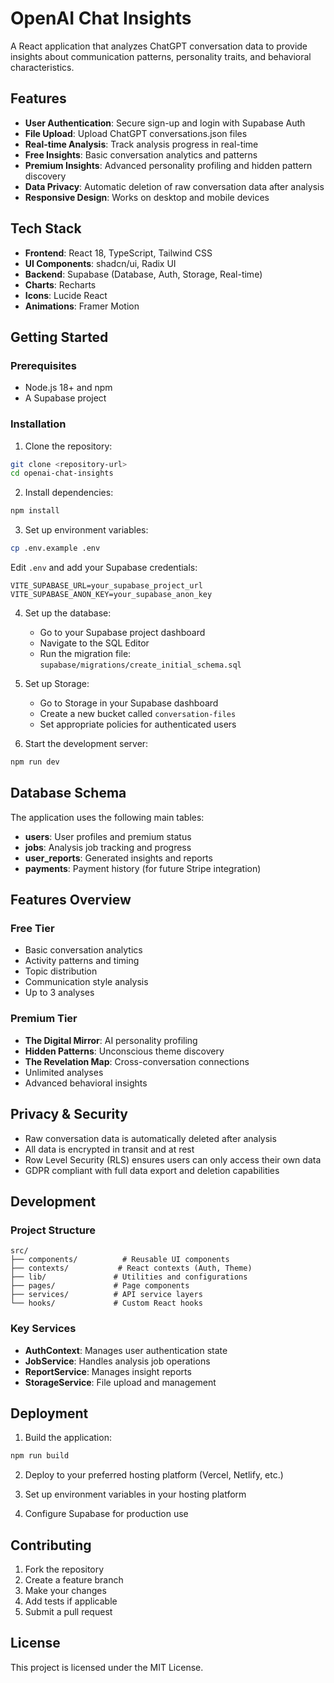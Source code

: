 # OpenAI Chat Insights

A React application that analyzes ChatGPT conversation data to provide insights about communication patterns, personality traits, and behavioral characteristics.

## Features

- **User Authentication**: Secure sign-up and login with Supabase Auth
- **File Upload**: Upload ChatGPT conversations.json files
- **Real-time Analysis**: Track analysis progress in real-time
- **Free Insights**: Basic conversation analytics and patterns
- **Premium Insights**: Advanced personality profiling and hidden pattern discovery
- **Data Privacy**: Automatic deletion of raw conversation data after analysis
- **Responsive Design**: Works on desktop and mobile devices

## Tech Stack

- **Frontend**: React 18, TypeScript, Tailwind CSS
- **UI Components**: shadcn/ui, Radix UI
- **Backend**: Supabase (Database, Auth, Storage, Real-time)
- **Charts**: Recharts
- **Icons**: Lucide React
- **Animations**: Framer Motion

## Getting Started

### Prerequisites

- Node.js 18+ and npm
- A Supabase project

### Installation

1. Clone the repository:
```bash
git clone <repository-url>
cd openai-chat-insights
```

2. Install dependencies:
```bash
npm install
```

3. Set up environment variables:
```bash
cp .env.example .env
```

Edit `.env` and add your Supabase credentials:
```
VITE_SUPABASE_URL=your_supabase_project_url
VITE_SUPABASE_ANON_KEY=your_supabase_anon_key
```

4. Set up the database:
   - Go to your Supabase project dashboard
   - Navigate to the SQL Editor
   - Run the migration file: `supabase/migrations/create_initial_schema.sql`

5. Set up Storage:
   - Go to Storage in your Supabase dashboard
   - Create a new bucket called `conversation-files`
   - Set appropriate policies for authenticated users

6. Start the development server:
```bash
npm run dev
```

## Database Schema

The application uses the following main tables:

- **users**: User profiles and premium status
- **jobs**: Analysis job tracking and progress
- **user_reports**: Generated insights and reports
- **payments**: Payment history (for future Stripe integration)

## Features Overview

### Free Tier
- Basic conversation analytics
- Activity patterns and timing
- Topic distribution
- Communication style analysis
- Up to 3 analyses

### Premium Tier
- **The Digital Mirror**: AI personality profiling
- **Hidden Patterns**: Unconscious theme discovery
- **The Revelation Map**: Cross-conversation connections
- Unlimited analyses
- Advanced behavioral insights

## Privacy & Security

- Raw conversation data is automatically deleted after analysis
- All data is encrypted in transit and at rest
- Row Level Security (RLS) ensures users can only access their own data
- GDPR compliant with full data export and deletion capabilities

## Development

### Project Structure
```
src/
├── components/          # Reusable UI components
├── contexts/           # React contexts (Auth, Theme)
├── lib/               # Utilities and configurations
├── pages/             # Page components
├── services/          # API service layers
└── hooks/             # Custom React hooks
```

### Key Services
- **AuthContext**: Manages user authentication state
- **JobService**: Handles analysis job operations
- **ReportService**: Manages insight reports
- **StorageService**: File upload and management

## Deployment

1. Build the application:
```bash
npm run build
```

2. Deploy to your preferred hosting platform (Vercel, Netlify, etc.)

3. Set up environment variables in your hosting platform

4. Configure Supabase for production use

## Contributing

1. Fork the repository
2. Create a feature branch
3. Make your changes
4. Add tests if applicable
5. Submit a pull request

## License

This project is licensed under the MIT License.
